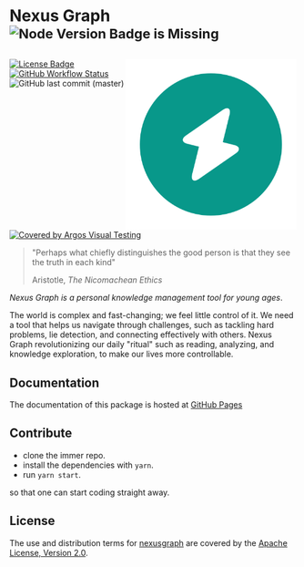 Nexus Graph <sup>![Node Version Badge is Missing][node version badge]</sup>
===========

<img src="https://raw.githubusercontent.com/QubitPi/nexusgraph/master/docs/static/img/logo.svg" height="300px" align="right"/>

[![License Badge][license badge]](https://www.apache.org/licenses/LICENSE-2.0)
[![GitHub Workflow Status][release status]](https://github.com/QubitPi/nexusgraph/actions/workflows/ci-cd.yml)
![GitHub last commit (master)](https://img.shields.io/github/last-commit/QubitPi/nexusgraph/master?logo=github&style=for-the-badge)
[![Covered by Argos Visual Testing](https://argos-ci.com/badge-large.svg)](https://app.argos-ci.com/qubitpi/nexusgraph/reference)

> "Perhaps what chiefly distinguishes the good person is that they see the truth in each kind"
>
> Aristotle, _The Nicomachean Ethics_

_Nexus Graph is a personal knowledge management tool for young ages_.

The world is complex and fast-changing; we feel little control of it. We need a tool that helps us navigate through
challenges, such as tackling hard problems, lie detection, and connecting effectively with others. Nexus Graph
revolutionizing our daily "ritual" such as reading, analyzing, and knowledge exploration, to make our lives more
controllable.

Documentation
-------------

The documentation of this package is hosted at [GitHub Pages](https://nexusgraph.qubitpi.org)

Contribute
----------

- clone the immer repo.
- install the dependencies with `yarn`.
- run `yarn start`.

so that one can start coding straight away.

License
-------

The use and distribution terms for [nexusgraph][nexusgraph documentation] are covered by the
[Apache License, Version 2.0].

[Apache License, Version 2.0]: http://www.apache.org/licenses/LICENSE-2.0.html

[license badge]: https://img.shields.io/badge/Apache%202.0-F25910.svg?style=for-the-badge&logo=Apache&logoColor=white

[nexusgraph documentation]: https://nexusgraph.qubitpi.org

[node version badge]: https://img.shields.io/badge/NODE-18-339933?logo=Node.js&logoColor=white&labelColor=66cc33&style=for-the-badge

[release status]: https://img.shields.io/github/actions/workflow/status/QubitPi/nexusgraph/ci-cd.yml?branch=master&logo=github&style=for-the-badge
